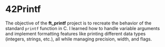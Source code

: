 # 42Printf
The objective of the **ft_printf** project is to recreate the behavior of the standard `printf` function in C. I learned how to handle variable arguments and implement formatting features like printing different data types (integers, strings, etc.), all while managing precision, width, and flags.
